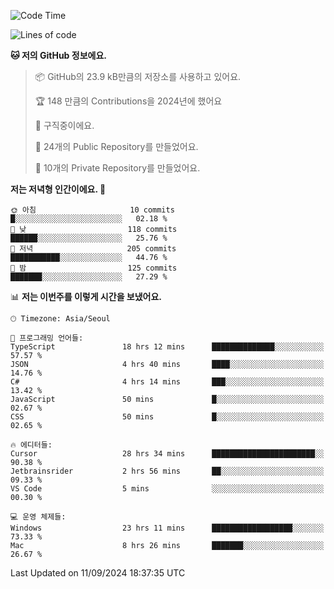   <!--START_SECTION:waka-->
![Code Time](http://img.shields.io/badge/Code%20Time-805%20hrs%2058%20mins-blue)

![Lines of code](https://img.shields.io/badge/%EC%A0%80%EB%8A%94%20%EC%97%AC%ED%83%9C%EA%B9%8C%EC%A7%80%20-403.9%20thousand%20%EC%A4%84%EC%9D%98%20%EC%BD%94%EB%93%9C%EB%A5%BC%20%EC%9E%91%EC%84%B1%ED%96%88%EC%96%B4%EC%9A%94.-blue)

**🐱 저의 GitHub 정보에요.** 

> 📦 GitHub의 23.9 kB만큼의 저장소를 사용하고 있어요. 
 > 
> 🏆 148 만큼의 Contributions을 2024년에 했어요
 > 
> 💼 구직중이에요.
 > 
> 📜 24개의 Public Repository를 만들었어요. 
 > 
> 🔑 10개의 Private Repository를 만들었어요. 
 > 
**저는 저녁형 인간이에요. 🦉** 

```text
🌞 아침                     10 commits          █░░░░░░░░░░░░░░░░░░░░░░░░   02.18 % 
🌆 낮　                     118 commits         ██████░░░░░░░░░░░░░░░░░░░   25.76 % 
🌃 저녁                     205 commits         ███████████░░░░░░░░░░░░░░   44.76 % 
🌙 밤　                     125 commits         ███████░░░░░░░░░░░░░░░░░░   27.29 % 
```


📊 **저는 이번주를 이렇게 시간을 보냈어요.** 

```text
🕑︎ Timezone: Asia/Seoul

💬 프로그래밍 언어들: 
TypeScript               18 hrs 12 mins      ██████████████░░░░░░░░░░░   57.57 % 
JSON                     4 hrs 40 mins       ████░░░░░░░░░░░░░░░░░░░░░   14.76 % 
C#                       4 hrs 14 mins       ███░░░░░░░░░░░░░░░░░░░░░░   13.42 % 
JavaScript               50 mins             █░░░░░░░░░░░░░░░░░░░░░░░░   02.67 % 
CSS                      50 mins             █░░░░░░░░░░░░░░░░░░░░░░░░   02.65 % 

🔥 에디터들: 
Cursor                   28 hrs 34 mins      ███████████████████████░░   90.38 % 
Jetbrainsrider           2 hrs 56 mins       ██░░░░░░░░░░░░░░░░░░░░░░░   09.33 % 
VS Code                  5 mins              ░░░░░░░░░░░░░░░░░░░░░░░░░   00.30 % 

💻 운영 체제들: 
Windows                  23 hrs 11 mins      ██████████████████░░░░░░░   73.33 % 
Mac                      8 hrs 26 mins       ███████░░░░░░░░░░░░░░░░░░   26.67 % 
```


 Last Updated on 11/09/2024 18:37:35 UTC
<!--END_SECTION:waka-->
